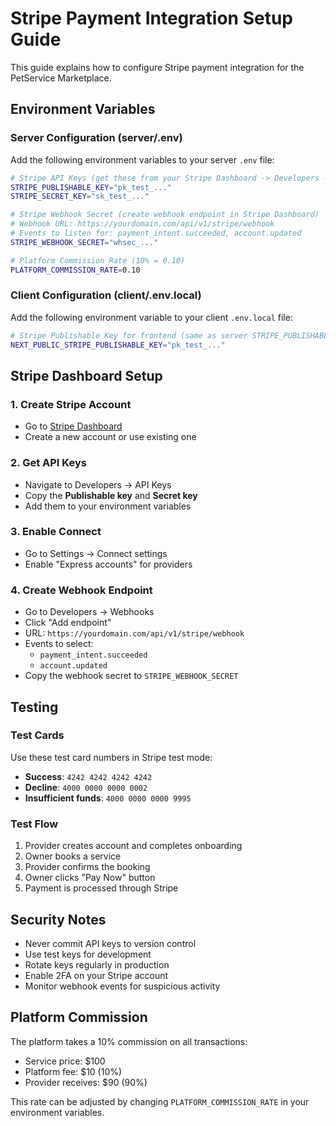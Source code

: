 # Stripe Payment Integration Setup Guide

This guide explains how to configure Stripe payment integration for the PetService Marketplace.

## Environment Variables

### Server Configuration (server/.env)

Add the following environment variables to your server `.env` file:

```bash
# Stripe API Keys (get these from your Stripe Dashboard -> Developers -> API Keys)
STRIPE_PUBLISHABLE_KEY="pk_test_..."
STRIPE_SECRET_KEY="sk_test_..."

# Stripe Webhook Secret (create webhook endpoint in Stripe Dashboard)
# Webhook URL: https://yourdomain.com/api/v1/stripe/webhook
# Events to listen for: payment_intent.succeeded, account.updated
STRIPE_WEBHOOK_SECRET="whsec_..."

# Platform Commission Rate (10% = 0.10)
PLATFORM_COMMISSION_RATE=0.10
```

### Client Configuration (client/.env.local)

Add the following environment variable to your client `.env.local` file:

```bash
# Stripe Publishable Key for frontend (same as server STRIPE_PUBLISHABLE_KEY)
NEXT_PUBLIC_STRIPE_PUBLISHABLE_KEY="pk_test_..."
```

## Stripe Dashboard Setup

### 1. Create Stripe Account
- Go to [Stripe Dashboard](https://dashboard.stripe.com/)
- Create a new account or use existing one

### 2. Get API Keys
- Navigate to Developers -> API Keys
- Copy the **Publishable key** and **Secret key**
- Add them to your environment variables

### 3. Enable Connect
- Go to Settings -> Connect settings
- Enable "Express accounts" for providers

### 4. Create Webhook Endpoint
- Go to Developers -> Webhooks
- Click "Add endpoint"
- URL: `https://yourdomain.com/api/v1/stripe/webhook`
- Events to select:
  - `payment_intent.succeeded`
  - `account.updated`
- Copy the webhook secret to `STRIPE_WEBHOOK_SECRET`

## Testing

### Test Cards
Use these test card numbers in Stripe test mode:

- **Success**: `4242 4242 4242 4242`
- **Decline**: `4000 0000 0000 0002`
- **Insufficient funds**: `4000 0000 0000 9995`

### Test Flow
1. Provider creates account and completes onboarding
2. Owner books a service
3. Provider confirms the booking
4. Owner clicks "Pay Now" button
5. Payment is processed through Stripe

## Security Notes

- Never commit API keys to version control
- Use test keys for development
- Rotate keys regularly in production
- Enable 2FA on your Stripe account
- Monitor webhook events for suspicious activity

## Platform Commission

The platform takes a 10% commission on all transactions:
- Service price: $100
- Platform fee: $10 (10%)
- Provider receives: $90 (90%)

This rate can be adjusted by changing `PLATFORM_COMMISSION_RATE` in your environment variables.
